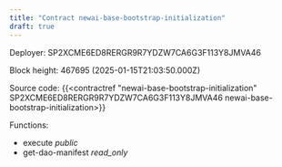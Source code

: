 ```yaml
---
title: "Contract newai-base-bootstrap-initialization"
draft: true
---
```

Deployer: SP2XCME6ED8RERGR9R7YDZW7CA6G3F113Y8JMVA46


 



Block height: 467695 (2025-01-15T21:03:50.000Z)

Source code: {{<contractref "newai-base-bootstrap-initialization" SP2XCME6ED8RERGR9R7YDZW7CA6G3F113Y8JMVA46 newai-base-bootstrap-initialization>}}

Functions:

* execute _public_
* get-dao-manifest _read_only_
